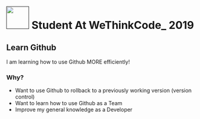 # <a href=""><img src="https://i1.wp.com/allbursaries.co.za/wp-content/uploads/2017/11/WeThinkCode-South-Africa.gif?fit=200%2C200&ssl=1" height="60"></a> Student At WeThinkCode_ 2019

## Learn Github
I am learning how to use Github MORE efficiently!

### Why?
- Want to use Github to rollback to a previously working version (version control)
- Want to learn how to use Github as a Team
- Improve my general knowledge as a Developer

